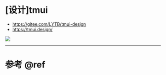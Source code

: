 # [设计]tmui

- https://gitee.com/LYTB/tmui-design
- https://tmui.design/

![](https://luo0412.oss-cn-hangzhou.aliyuncs.com/1719374155209-xdZZAYKd5bDR-image.png)

---

# 参考 @ref